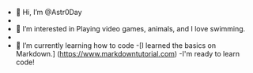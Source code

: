 - 👋 Hi, I’m @Astr0Day
- 
- 👀 I’m interested in Playing video games, animals, and I love swimming.
- 
- 🌱 I’m currently learning how to code
-[I learned the basics on Markdown.] (https://www.markdowntutorial.com) 
-I'm ready to learn code!

